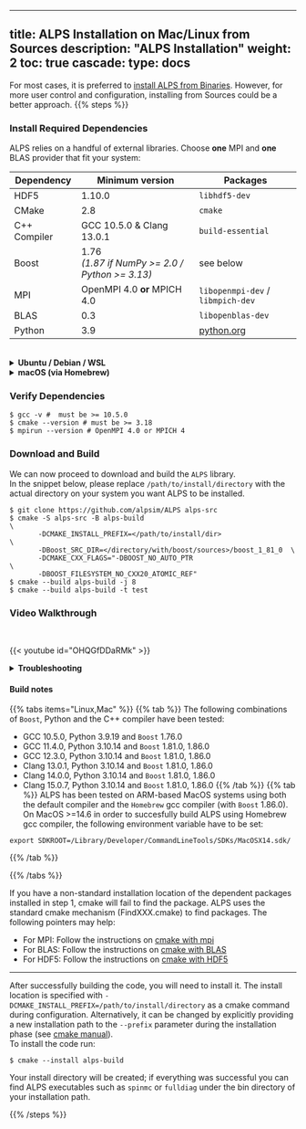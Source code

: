 
---
title: ALPS Installation on Mac/Linux from Sources
description: "ALPS Installation"
weight: 2
toc: true
cascade:
    type: docs
---

For most cases, it is preferred to [install ALPS from Binaries](../binary). However, for more user control and configuration, installing from Sources could be a better approach. 
{{% steps %}}

### Install Required Dependencies

ALPS relies on a handful of external libraries. 
Choose **one** MPI and **one** BLAS provider that fit your system:

| Dependency | Minimum version | Packages
|----------|--------------------|---------------------------|
| HDF5     | 1.10.0 | `libhdf5-dev`|
| CMake | 2.8 | `cmake`|
| C++ Compiler | GCC 10.5.0 & Clang 13.0.1 | `build-essential` |
| Boost | 1.76 <br>*(1.87 if NumPy >= 2.0 / Python >= 3.13)* | see below |
| MPI | OpenMPI 4.0 **or** MPICH 4.0 | `libopenmpi-dev` / `libmpich-dev`|
| BLAS | 0.3 | `libopenblas-dev`
| Python | 3.9 | [python.org](https://www.python.org/) |


<br>
      
<details>
<summary><strong> Ubuntu / Debian / WSL</strong> </summary>
 
 
  ```ShellSession
$ sudo apt update
$ sudo apt install build-essential cmake \
                   libhdf5-dev \
                   libopenblas-dev \
                   libopenmpi-dev openmpi-bin # or: libpich-dev mpich

# download and install Boost v1.81.0:
$ wget https://archives.boost.io/release/1.81.0/source/boost_1_81_0.tar.gz
$ tar -xzf boost_1_81_0.tar.gz

# install Python libs:
$ pip install numpy scipy # python libraries 
# or 
$ python3 -m pip install numpy scipy
```
</details>
<details>
<summary><strong> macOS (via Homebrew)</strong> </summary>

 ```ShellSession
$ brew update
$ brew install cmake hdf5 \
               openblas open-mpi # or: mpich

# install Boost:
$ brew install boost

# install Python libs:
$ pip3 install numpy scipy 
```
</details>

### Verify Dependencies

 ```ShellSession
$ gcc -v #  must be >= 10.5.0
$ cmake --version # must be >= 3.18
$ mpirun --version # OpenMPI 4.0 or MPICH 4
```

### Download and Build
We can now proceed to download and build the `ALPS` library. <br>
In the snippet below, please replace `/path/to/install/directory` with the actual directory on your system you want ALPS to be installed.

  ```ShellSession
  $ git clone https://github.com/alpsim/ALPS alps-src
  $ cmake -S alps-src -B alps-build                                     \
         -DCMAKE_INSTALL_PREFIX=</path/to/install/dir>                  \
         -DBoost_SRC_DIR=</directory/with/boost/sources>/boost_1_81_0  \
         -DCMAKE_CXX_FLAGS="-DBOOST_NO_AUTO_PTR                         \
         -DBOOST_FILESYSTEM_NO_CXX20_ATOMIC_REF"
  $ cmake --build alps-build -j 8
  $ cmake --build alps-build -t test
  ```

### Video Walkthrough
<br>

{{< youtube id="OHQGfDDaRMk" >}}


<details>
<summary><strong>Troubleshooting</strong></summary>

* **Need a different MPI or BLAS?**  <br> Substitute the package names above with your cluster's module (e.g. [Intel MKL/OneAPI](https://www.intel.com/content/www/us/en/developer/tools/oneapi/onemkl.html), [AMD AOCL](https://www.amd.com/en/developer/aocl.html), etc). [Cmake](https://cmake.org/) is a build system that will find the locations of the above packages and generate compilation instructions in Makefiles.
* **Python errors** <br> Ensure you are using Python 3.9 at a minimum. Note: some installations (e.g. macOS) use `pip3` instead of pip. Refer to the [python website](https://www.python.org/) for support in installing the correct version.
* **MPI mismatch?**   <br> Ensure that CMake is using the same MPI version as `mpirun --version`
* **Boost errors** <br > We have tested building `ALPS` with `Boost` versions `1.76.0` through `1.81.0` (please refere to the [build notes](#build-notes) for the combination of supported `boost` versions with different compilers and Python version)

</details>

#### Build notes

{{% tabs items="Linux,Mac" %}}
{{% tab %}}
The following combinations of `Boost`, Python and the C++ compiler have been tested:
  - GCC 10.5.0, Python 3.9.19 and `Boost` 1.76.0
  - GCC 11.4.0, Python 3.10.14 and `Boost` 1.81.0, 1.86.0
  - GCC 12.3.0, Python 3.10.14 and `Boost` 1.81.0, 1.86.0
  - Clang 13.0.1, Python 3.10.14 and `Boost` 1.81.0, 1.86.0
  - Clang 14.0.0, Python 3.10.14 and `Boost` 1.81.0, 1.86.0
  - Clang 15.0.7, Python 3.10.14 and `Boost` 1.81.0, 1.86.0
{{% /tab %}}
{{% tab %}}
ALPS has been tested on ARM-based MacOS systems using both the default compiler and the `Homebrew` gcc compiler (with `Boost` 1.86.0).
On MacOS >=14.6 in order to succesfully build ALPS using Homebrew gcc compiler, the following environment variable have to be set:

```ShellSession
export SDKROOT=/Library/Developer/CommandLineTools/SDKs/MacOSX14.sdk/
```

{{% /tab %}}

{{% /tabs %}}

If you have a non-standard installation location of the dependent packages installed in step 1, cmake will fail to find the package. ALPS uses the standard cmake mechanism (FindXXX.cmake) to find packages. The following pointers may help:
  - For MPI: Follow the instructions on [cmake with mpi](https://cmake.org/cmake/help/latest/module/FindMPI.html)
  - For BLAS: Follow the instructions on [cmake with BLAS](https://cmake.org/cmake/help/latest/module/FindBLAS.html)
  - For HDF5: Follow the instructions on [cmake with HDF5](https://cmake.org/cmake/help/latest/module/FindHDF5.html)

***

After successfully building the code, you will need to install it. The install location is specified with `-DCMAKE_INSTALL_PREFIX=/path/to/install/directory` as a cmake command during configuration. Alternatively, it can be changed by explicitly providing a new installation path to the `--prefix` parameter during the installation phase (see [cmake manual](https://cmake.org/cmake/help/latest/manual/cmake.1.html#cmdoption-cmake--install-0)).
<br>
To install the code run:

  ```ShellSession
  $ cmake --install alps-build
  ```
Your install directory will be created; if everything was successful you can find ALPS executables such as `spinmc` or `fulldiag` under the bin directory of your installation path.

{{% /steps %}}



